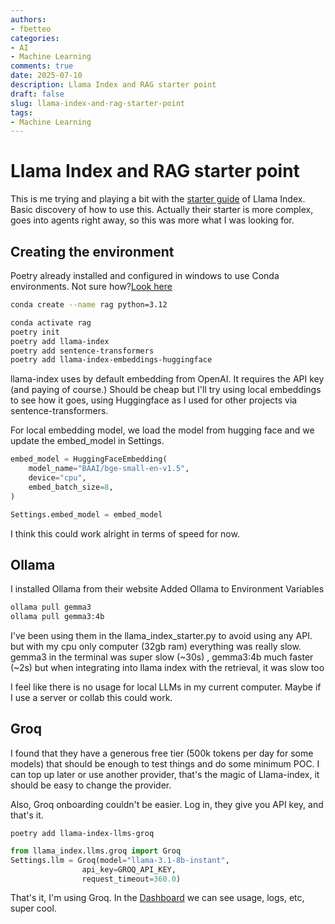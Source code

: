 ```yaml
---
authors:
- fbetteo
categories:
- AI
- Machine Learning 
comments: true
date: 2025-07-10
description: Llama Index and RAG starter point
draft: false
slug: llama-index-and-rag-starter-point
tags:
- Machine Learning
---
```

# Llama Index and RAG starter point

This is me trying and playing a bit with the [starter guide](https://docs.llamaindex.ai/en/stable/getting_started/customization/#frequently-asked-questions-faq) of Llama Index. Basic discovery of how to use this. Actually their starter is more complex, goes into agents right away, so this was more what I was looking for.

## Creating the environment 
Poetry already installed and configured in windows to use Conda environments. Not sure how?[Look here](https://fbetteo.com/writing/2025/07/10/how-to-use-poetry-with-conda-environments/)

```bash
conda create --name rag python=3.12

conda activate rag
poetry init
poetry add llama-index
poetry add sentence-transformers
poetry add llama-index-embeddings-huggingface
```

llama-index uses by default embedding from OpenAI. It requires the API key (and paying of course.)
Should be cheap but I'll try using local embeddings to see how it goes, using Huggingface as I used for other projects via sentence-transformers.

For local embedding model, we load the model from hugging face and we update the embed_model in Settings.

```python 
embed_model = HuggingFaceEmbedding(
    model_name="BAAI/bge-small-en-v1.5",
    device="cpu",
    embed_batch_size=8,
)

Settings.embed_model = embed_model
```

I think this could work alright in terms of speed for now.
## Ollama
I installed Ollama from their website
Added Ollama to Environment Variables

```bash
ollama pull gemma3
ollama pull gemma3:4b
```

I've been using them in the llama_index_starter.py to avoid using any API.
but with my cpu only computer (32gb ram) everything was really slow.
gemma3 in the terminal was super slow (~30s) , gemma3:4b much faster (~2s) but when integrating into llama index with the retrieval, it was slow too

I feel like there is no usage for local LLMs in my current computer. Maybe if I use a server or collab this could work.

## Groq
I found that they have a generous free tier (500k tokens per day for some models) that should be enough to test things and do some minimum POC. I can top up later or use another provider, that's the magic of Llama-index, it should be easy to change the provider.

Also, Groq onboarding couldn't be easier. Log in, they give you API key, and that's it.


`poetry add llama-index-llms-groq`

```python
from llama_index.llms.groq import Groq
Settings.llm = Groq(model="llama-3.1-8b-instant",
                api_key=GROQ_API_KEY,
                request_timeout=360.0)
```

That's it, I'm using Groq. In the [Dashboard](https://console.groq.com/dashboard/metrics) we can see usage, logs, etc, super cool.